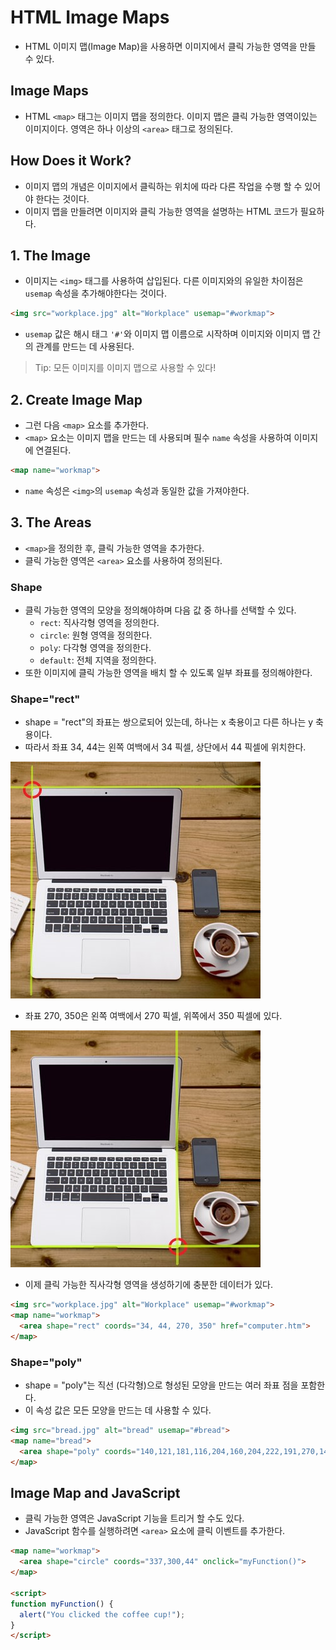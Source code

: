 # HTML Image Maps
- HTML 이미지 맵(Image Map)을 사용하면 이미지에서 클릭 가능한 영역을 만들 수 있다.

## Image Maps
- HTML `<map>` 태그는 이미지 맵을 정의한다. 이미지 맵은 클릭 가능한 영역이있는 이미지이다. 영역은 하나 이상의 `<area>` 태그로 정의된다.

## How Does it Work?
- 이미지 맵의 개념은 이미지에서 클릭하는 위치에 따라 다른 작업을 수행 할 수 있어야 한다는 것이다.
- 이미지 맵을 만들려면 이미지와 클릭 가능한 영역을 설명하는 HTML 코드가 필요하다.

## 1. The Image
- 이미지는 `<img>` 태그를 사용하여 삽입된다. 다른 이미지와의 유일한 차이점은 `usemap` 속성을 추가해야한다는 것이다.
```html
<img src="workplace.jpg" alt="Workplace" usemap="#workmap">
```
- `usemap` 값은 해시 태그 `'#'`와 이미지 맵 이름으로 시작하며 이미지와 이미지 맵 간의 관계를 만드는 데 사용된다.
> Tip: 모든 이미지를 이미지 맵으로 사용할 수 있다!

## 2. Create Image Map
- 그런 다음 `<map>` 요소를 추가한다.
- `<map>` 요소는 이미지 맵을 만드는 데 사용되며 필수 `name` 속성을 사용하여 이미지에 연결된다.
```html
<map name="workmap">
```
- `name` 속성은 `<img>`의 `usemap` 속성과 동일한 값을 가져야한다.

## 3. The Areas
- `<map>`을 정의한 후, 클릭 가능한 영역을 추가한다.
- 클릭 가능한 영역은 `<area>` 요소를 사용하여 정의된다.
### Shape
- 클릭 가능한 영역의 모양을 정의해야하며 다음 값 중 하나를 선택할 수 있다.
  - `rect`: 직사각형 영역을 정의한다.
  - `circle`: 원형 영역을 정의한다.
  - `poly`: 다각형 영역을 정의한다.
  - `default`: 전체 지역을 정의한다.
- 또한 이미지에 클릭 가능한 영역을 배치 할 수 있도록 일부 좌표를 정의해야한다.
### Shape="rect"
- shape = "rect"의 좌표는 쌍으로되어 있는데, 하나는 x 축용이고 다른 하나는 y 축용이다.
- 따라서 좌표 34, 44는 왼쪽 여백에서 34 픽셀, 상단에서 44 픽셀에 위치한다.

![workplace_study_1](../../../../imgs/workplace_study_1.jpg)

- 좌표 270, 350은 왼쪽 여백에서 270 픽셀, 위쪽에서 350 픽셀에 있다.

![workplace_study_1](../../../../imgs/workplace_study_2.jpg)

- 이제 클릭 가능한 직사각형 영역을 생성하기에 충분한 데이터가 있다.
```html
<img src="workplace.jpg" alt="Workplace" usemap="#workmap">
<map name="workmap">
  <area shape="rect" coords="34, 44, 270, 350" href="computer.htm">
</map>
```
### Shape="poly"
- shape = "poly"는 직선 (다각형)으로 형성된 모양을 만드는 여러 좌표 점을 포함한다.
- 이 속성 값은 모든 모양을 만드는 데 사용할 수 있다.
```html
<img src="bread.jpg" alt="bread" usemap="#bread">
<map name="bread">
  <area shape="poly" coords="140,121,181,116,204,160,204,222,191,270,140,329,85,355,58,352,37,322,40,259,103,161,128,147" href="croissant.htm">
</map>
```

## Image Map and JavaScript
- 클릭 가능한 영역은 JavaScript 기능을 트리거 할 수도 있다.
- JavaScript 함수를 실행하려면 `<area>` 요소에 클릭 이벤트를 추가한다.
```html
<map name="workmap">
  <area shape="circle" coords="337,300,44" onclick="myFunction()">
</map>

<script>
function myFunction() {
  alert("You clicked the coffee cup!");
}
</script>
```